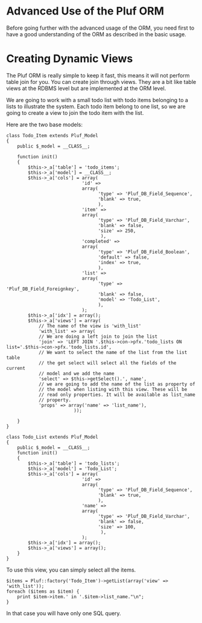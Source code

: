 # Advanced Use of the Pluf ORM

Before going further with the advanced usage of the ORM, you need first to have a good understanding of the ORM as described in the basic usage.

# Creating Dynamic Views

The Pluf ORM is really simple to keep it fast, this means it will not perform table join for you. You can create join through views. They are a bit like table views at the RDBMS level but are implemented at the ORM level.

We are going to work with a small todo list with todo items belonging to a lists to illustrate the system. Each todo item belong to one list, so we are going to create a view to join the todo item with the list.

Here are the two base models:

	class Todo_Item extends Pluf_Model
	{
	    public $_model = __CLASS__;
	
	    function init()
	    {
	        $this->_a['table'] = 'todo_items';
	        $this->_a['model'] = __CLASS__;
	        $this->_a['cols'] = array(
	                            'id' =>
	                            array(
	                                  'type' => 'Pluf_DB_Field_Sequence',
	                                  'blank' => true, 
	                                  ),
	                            'item' => 
	                            array(
	                                  'type' => 'Pluf_DB_Field_Varchar',
	                                  'blank' => false,
	                                  'size' => 250,
	                                   ),
	                            'completed' => 
	                            array(
	                                  'type' => 'Pluf_DB_Field_Boolean',
	                                  'default' => false,
	                                  'index' => true,
	                                  ),
	                            'list' => 
	                            array(
	                                  'type' => 'Pluf_DB_Field_Foreignkey',
	                                  'blank' => false,
	                                  'model' => 'Todo_List',
	                                  ),
	                            );
	        $this->_a['idx'] = array();
	        $this->_a['views'] = array(
	            // The name of the view is 'with_list'
	            'with_list' => array(
	            // We are doing a left join to join the list 
	            'join' => 'LEFT JOIN '.$this->con->pfx.'todo_lists ON list='.$this->con->pfx.'todo_lists.id',
	            // We want to select the name of the list from the list table
	            // the get select will select all the fields of the current
	            // model and we add the name
	            'select' => $this->getSelect().', name',
	            // we are going to add the name of the list as property of
	            // the model when listing with this view. These will be 
	            // read only properties. It will be available as list_name
	            // property.
	            'props' => array('name' => 'list_name'),
	                         ));
	
	    }
	}

	class Todo_List extends Pluf_Model
	{
	    public $_model = __CLASS__;
	    function init()
	    {
	        $this->_a['table'] = 'todo_lists';
	        $this->_a['model'] = 'Todo_List';
	        $this->_a['cols'] = array(
	                            'id' =>
	                            array(
	                                  'type' => 'Pluf_DB_Field_Sequence',
	                                  'blank' => true, 
	                                  ),
	                            'name' => 
	                            array(
	                                  'type' => 'Pluf_DB_Field_Varchar',
	                                  'blank' => false,
	                                  'size' => 100,
	                                   ),
	                            );
	        $this->_a['idx'] = array();
	        $this->_a['views'] = array();
	    }
	}

To use this view, you can simply select all the items.

	$items = Pluf::factory('Todo_Item')->getList(array('view' => 'with_list'));
	foreach ($items as $item) {
	    print $item->item.' in '.$item->list_name."\n";
	}

In that case you will have only one SQL query.